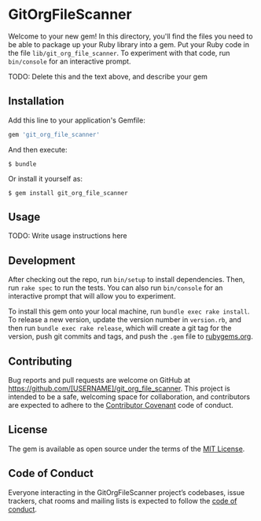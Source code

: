 # GitOrgFileScanner

Welcome to your new gem! In this directory, you'll find the files you need to be able to package up your Ruby library into a gem. Put your Ruby code in the file `lib/git_org_file_scanner`. To experiment with that code, run `bin/console` for an interactive prompt.

TODO: Delete this and the text above, and describe your gem

## Installation

Add this line to your application's Gemfile:

```ruby
gem 'git_org_file_scanner'
```

And then execute:

    $ bundle

Or install it yourself as:

    $ gem install git_org_file_scanner

## Usage

TODO: Write usage instructions here

## Development

After checking out the repo, run `bin/setup` to install dependencies. Then, run `rake spec` to run the tests. You can also run `bin/console` for an interactive prompt that will allow you to experiment.

To install this gem onto your local machine, run `bundle exec rake install`. To release a new version, update the version number in `version.rb`, and then run `bundle exec rake release`, which will create a git tag for the version, push git commits and tags, and push the `.gem` file to [rubygems.org](https://rubygems.org).

## Contributing

Bug reports and pull requests are welcome on GitHub at https://github.com/[USERNAME]/git_org_file_scanner. This project is intended to be a safe, welcoming space for collaboration, and contributors are expected to adhere to the [Contributor Covenant](http://contributor-covenant.org) code of conduct.

## License

The gem is available as open source under the terms of the [MIT License](https://opensource.org/licenses/MIT).

## Code of Conduct

Everyone interacting in the GitOrgFileScanner project’s codebases, issue trackers, chat rooms and mailing lists is expected to follow the [code of conduct](https://github.com/[USERNAME]/git_org_file_scanner/blob/master/CODE_OF_CONDUCT.md).
